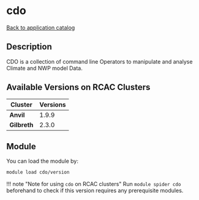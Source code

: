 # cdo

[Back to application catalog](../app_catalog.md)

## Description
CDO is a collection of command line Operators to manipulate and analyse Climate and NWP model Data.

## Available Versions on RCAC Clusters
|Cluster|Versions|
|---|---|
|**Anvil**|1.9.9|
|**Gilbreth**|2.3.0|

## Module
You can load the module by:

```bash
module load cdo/version
```

!!! note "Note for using `cdo` on RCAC clusters"
    Run `module spider cdo` beforehand to check if this version requires any prerequisite modules.
